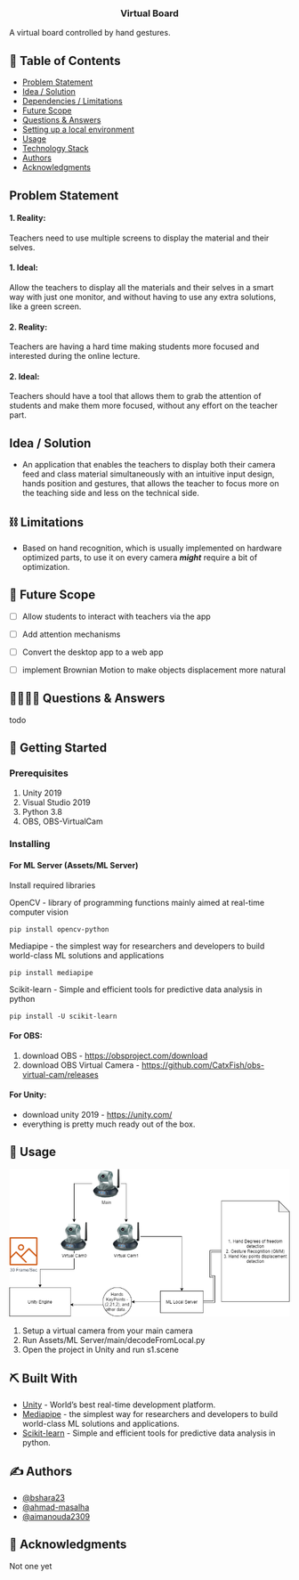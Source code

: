 
<h3 align="center">Virtual Board</h3>
A virtual board controlled by hand gestures.


## 📝 Table of Contents

- [Problem Statement](#problem_statement)
- [Idea / Solution](#solution)
- [Dependencies / Limitations](#limitations)
- [Future Scope](#future_scope)
- [Questions & Answers](#QA)
- [Setting up a local environment](#getting_started)
- [Usage](#usage)
- [Technology Stack](#tech_stack)
- [Authors](#authors)
- [Acknowledgments](#acknowledgments)

## Problem Statement <a name = "problem_statement"></a>


#### 1. Reality: 
Teachers need to use multiple screens to display the material and their selves.

#### 1. Ideal:
Allow the teachers to display all the materials and their selves in a smart way with just one monitor, and without having to use any extra solutions, like a green screen.


#### 2. Reality: 
Teachers are having a hard time making students more focused and interested during the online lecture. 

#### 2. Ideal:
Teachers should have a tool that allows them to grab the attention of students and make them more focused, without any effort on the teacher part.


## Idea / Solution <a name = "solution"></a>
- An application that enables the teachers to display both their camera feed and class material simultaneously with an intuitive input design, hands position and gestures, that allows the teacher to focus more on the teaching side and less on the technical side.




## ⛓️ Limitations <a name = "limitations"></a>

- Based on hand recognition, which is usually implemented on hardware optimized parts, to use it on every camera ***might*** require a bit of optimization.
## 🚀 Future Scope <a name = "future_scope"></a>


- [ ] Allow students to interact with teachers via the app
- [ ] Add attention mechanisms
- [ ] Convert the desktop app to a web app
- [ ] implement Brownian Motion to make objects displacement more natural



## 🙋‍♂️🙋‍♀️ Questions & Answers <a name = "QA"></a>

todo

## 🏁 Getting Started <a name = "getting_started"></a>




### Prerequisites

1. Unity 2019
2. Visual Studio 2019
3. Python 3.8
4. OBS, OBS-VirtualCam
### Installing

#### For ML Server (Assets/ML Server)

Install required libraries

OpenCV -  library of programming functions mainly aimed at real-time computer vision
```
pip install opencv-python

```
Mediapipe - the simplest way for researchers and developers to build world-class ML solutions and applications
```
pip install mediapipe

```
Scikit-learn - Simple and efficient tools for predictive data analysis in python
```
pip install -U scikit-learn

```

#### For OBS:
1. download OBS - https://obsproject.com/download
2. download OBS Virtual Camera - https://github.com/CatxFish/obs-virtual-cam/releases




#### For Unity:
- download unity 2019 - https://unity.com/
- everything is pretty much ready out of the box.


## 🎈 Usage <a name="usage"></a>

<img src="./vBoard-Structure.png" >

1. Setup a virtual camera from your main camera
2. Run Assets/ML Server/main/decodeFromLocal.py
3. Open the project in Unity and run s1.scene


## ⛏️ Built With <a name = "tech_stack"></a>

- [Unity](https://unity.com/) - World’s best real-time development platform.
- [Mediapipe](https://github.com/google/mediapipe) - the simplest way for researchers and developers to build world-class ML solutions and applications.
- [Scikit-learn](https://scikit-learn.org/stable/) - Simple and efficient tools for predictive data analysis in python.
## ✍️ Authors <a name = "authors"></a>

- [@bshara23](https://github.com/bshara23)
- [@ahmad-masalha](https://github.com/ahmad-masalha)
- [@aimanouda2309](https://github.com/aimanouda2309)

## 🎉 Acknowledgments <a name = "acknowledgments"></a>

Not one yet
